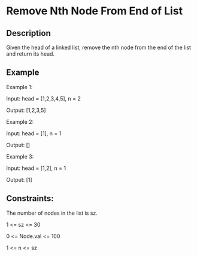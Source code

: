 # Remove Nth Node From End of List
## Description

Given the head of a linked list, remove the nth node from the end of the list and return its head.

## Example
Example 1:

Input: head = [1,2,3,4,5], n = 2

Output: [1,2,3,5]

Example 2:

Input: head = [1], n = 1

Output: []

Example 3:

Input: head = [1,2], n = 1

Output: [1]

## Constraints:
The number of nodes in the list is sz.

1 <= sz <= 30

0 <= Node.val <= 100

1 <= n <= sz